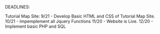 DEADLINES:

Tutorial Map Site:
9/21 - Develop Basic HTML and CSS of Tutorial Map Site. 
10/21 - Impemplement all Jquery Functions
11/20 - Website is Live. 
12/20 - Implement basic PHP and SQL 



